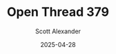 ---
layout: podcast
title: "Open Thread 379"
author: Scott Alexander
description: https://www.astralcodexten.com/p/open-thread-379
date: 2025-04-28
length: 295107
duration: 74
guid: open-thread-379
---